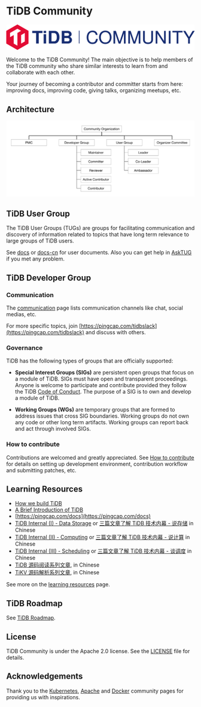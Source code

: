 # TiDB Community

![TiDB Community Logo](./media/community-logo.svg)

Welcome to the TiDB Community! The main objective is to help members of the
TiDB community who share similar interests to learn from and collaborate with
each other.

Your journey of becoming a contributor and committer starts from here:
improving docs, improving code, giving talks, organizing meetups, etc.

## Architecture

![TiDB Community Architecture](./media/architecture.svg)

## TiDB User Group

The TiDB User Groups (TUGs) are groups for facilitating communication and discovery of
information related to topics that have long term relevance to large groups of
TiDB users.

See [docs](https://pingcap.com/docs/) or
[docs-cn](https://pingcap.com/docs-cn/) for user documents. Also you can get
help in [AskTUG](https://asktug.com/) if you met any problem.

## TiDB Developer Group

### Communication

The [communication](./communicating.md) page lists communication channels like
chat, social medias, etc.

For more specific topics, join
[https://pingcap.com/tidbslack](https://pingcap.com/tidbslack) and discuss with others.

### Governance

TiDB has the following types of groups that are officially supported:

* **Special Interest Groups (SIGs)** are persistent open groups that focus on a
  module of TiDB. SIGs must have open and transparent proceedings. Anyone is
  welcome to participate and contribute provided they follow the TiDB [Code of
  Conduct](./CODE_OF_CONDUCT.md). The purpose of a SIG is to own and develop a
module of TiDB.

* **Working Groups (WGs)** are temporary groups that are formed to address
  issues that cross SIG boundaries. Working groups do not own any code or other
  long term artifacts. Working groups can report back and act through involved
  SIGs.

### How to contribute

Contributions are welcomed and greatly appreciated. See [How to
contribute](./contributors/README.md) for details on setting up development
environment, contribution workflow and submitting patches, etc.

## Learning Resources

* [How we build TiDB](https://www.pingcap.com/blog/2016-10-17-how-we-build-tidb/)
* [A Brief Introduction of TiDB](https://www.pingcap.com/blog/2017-05-23-perconalive17/)
* [https://pingcap.com/docs](https://pingcap.com/docs)
* [TiDB Internal (I) - Data Storage](https://pingcap.com/blog/2017-07-11-tidbinternal1/) or [三篇文章了解 TiDB 技术内幕 - 说存储](https://pingcap.com/blog-cn/tidb-internal-1/) in Chinese
* [TiDB Internal (II) - Computing](https://pingcap.com/blog/2017-07-11-tidbinternal2/) or [三篇文章了解 TiDB 技术内幕 - 说计算](https://pingcap.com/blog-cn/tidb-internal-2/) in Chinese
* [TiDB Internal (III) - Scheduling](https://pingcap.com/blog/2017-07-20-tidbinternal3/) or [三篇文章了解 TiDB 技术内幕 - 谈调度](https://pingcap.com/blog-cn/tidb-internal-3/) in Chinese
* [TiDB 源码阅读系列文章](https://pingcap.com/blog-cn/#TiDB-%E6%BA%90%E7%A0%81%E9%98%85%E8%AF%BB), in Chinese
* [TiKV 源码解析系列文章](https://pingcap.com/blog-cn/#TiKV-%E6%BA%90%E7%A0%81%E8%A7%A3%E6%9E%90), in Chinese

See more on the [learning resources](./learning-resources/README.md) page.

## TiDB Roadmap

See [TiDB Roadmap](https://pingcap.com/docs/v2.1/roadmap/#tidb-roadmap).

## License

TiDB Community is under the Apache 2.0 license. See the
[LICENSE](./LICENSE.md) file for details.

## Acknowledgements

Thank you to the [Kubernetes](https://github.com/kubernetes/community),
[Apache](http://activemq.apache.org/becoming-a-committer.html) and
[Docker](https://github.com/docker/community) community pages for providing us
with inspirations.
